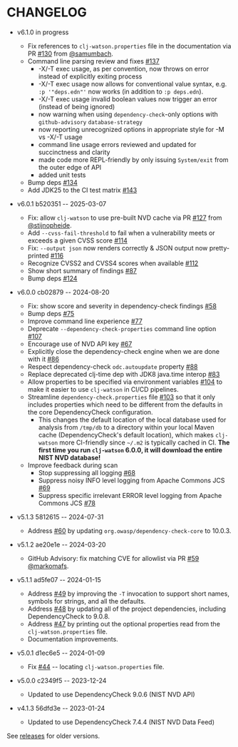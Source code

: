 # CHANGELOG

* v6.1.0 in progress
  * Fix references to `clj-watson.properties` file in the documentation via PR [#130](https://github.com/clj-holmes/clj-watson/pull/130) from [@samumbach](https://github.com/samumbach).
  * Command line parsing review and fixes [#137](https://github.com/clj-holmes/clj-watson/issues/137)
    * -X/-T exec usage, as per convention, now throws on error instead of explicitly exiting process
    * -X/-T exec usage now allows for conventional value syntax, e.g. `:p '"deps.edn"'` now works (in addition to `:p deps.edn`). 
    * -X/-T exec usage invalid boolean values now trigger an error (instead of being ignored)
    * now warning when using `dependency-check`-only options with `github-advisory` `database-strategy`
    * now reporting unrecognized options in appropriate style for -M vs -X/-T usage
    * command line usage errors reviewed and updated for succinctness and clarity
    * made code more REPL-friendly by only issuing `System/exit` from the outer edge of API
    * added unit tests
  * Bump deps [#134](https://github.com/clj-holmes/clj-watson/issues/134)
  * Add JDK25 to the CI test matrix [#143](https://github.com/clj-holmes/clj-watson/issues/143)

* v6.0.1 b520351 -- 2025-03-07
  * Fix: allow `clj-watson` to use pre-built NVD cache via PR [#127](https://github.com/clj-holmes/clj-watson/pull/127) from [@stijnopheide](https://github.com/stijnopheide).
  * Add `--cvss-fail-threshold` to fail when a vulnerability meets or exceeds a given CVSS score [#114](https://github.com/clj-holmes/clj-watson/issues/114)
  * Fix: `--output json` now renders correctly & JSON output now pretty-printed [#116](https://github.com/clj-holmes/clj-watson/issues/116)
  * Recognize CVSS2 and CVSS4 scores when available [#112](https://github.com/clj-holmes/clj-watson/issues/112)
  * Show short summary of findings [#87](https://github.com/clj-holmes/clj-watson/issues/87)
  * Bump deps [#124](https://github.com/clj-holmes/clj-watson/issues/124)

* v6.0.0 cb02879 -- 2024-08-20
  * Fix: show score and severity in dependency-check findings [#58](https://github.com/clj-holmes/clj-watson/issues/58)
  * Bump deps [#75](https://github.com/clj-holmes/clj-watson/issues/75)
  * Improve command line experience [#77](https://github.com/clj-holmes/clj-watson/issues/77)
  * Deprecate `--dependency-check-properties` command line option [#107](https://github.com/clj-holmes/clj-watson/issues/107)
  * Encourage use of NVD API key [#67](https://github.com/clj-holmes/clj-watson/issues/67)
  * Explicitly close the dependency-check engine when we are done with it [#86](https://github.com/clj-holmes/clj-watson/issues/86)
  * Respect dependency-check `odc.autoupdate` property [#88](https://github.com/clj-holmes/clj-watson/issues/88)
  * Replace deprecated clj-time dep with JDK8 java.time interop [#83](https://github.com/clj-holmes/clj-watson/issues/83)
  * Allow properties to be specified via environment variables [#104](https://github.com/clj-holmes/clj-watson/issues/104) to make it easier to use `clj-watson` in CI/CD pipelines.
  * Streamline `dependency-check.properties` file [#103](https://github.com/clj-holmes/clj-watson/issues/103) so that it only includes properties which need to be different from the defaults in the core DependencyCheck configuration.
    * This changes the default location of the local database used for analysis from `/tmp/db` to a directory within your local Maven cache (DependencyCheck's default location), which makes `clj-watson` more CI-friendly since `~/.m2` is typically cached in CI. **The first time you run `clj-watson` 6.0.0, it will download the entire NIST NVD database!**
  * Improve feedback during scan
    * Stop suppressing all logging [#68](https://github.com/clj-holmes/clj-watson/issues/68)
    * Suppress noisy INFO level logging from Apache Commons JCS [#69](https://github.com/clj-holmes/clj-watson/issues/69)
    * Suppress specific irrelevant ERROR level logging from Apache Commons JCS [#78](https://github.com/clj-holmes/clj-watson/issues/78)

* v5.1.3 5812615 -- 2024-07-31
  * Address [#60](https://github.com/clj-holmes/clj-watson/issues/60) by updating `org.owasp/dependency-check-core` to 10.0.3.

* v5.1.2 ae20e1e -- 2024-03-20
  * GitHub Advisory: fix matching CVE for allowlist via PR [#59](https://github.com/clj-holmes/clj-watson/pull/59) [@markomafs](https://github.com/markomafs).

* v5.1.1 ad5fe07 -- 2024-01-15
  * Address [#49](https://github.com/clj-holmes/clj-watson/issues/49) by improving the `-T` invocation to support short names, symbols for strings, and all the defaults.
  * Address [#48](https://github.com/clj-holmes/clj-watson/issues/48) by updating all of the project dependencies, including DependencyCheck to 9.0.8.
  * Address [#47](https://github.com/clj-holmes/clj-watson/issues/47) by printing out the optional properties read from the `clj-watson.properties` file.
  * Documentation improvements.

* v5.0.1 d1ec6e5 -- 2024-01-09
  * Fix [#44](https://github.com/clj-holmes/clj-watson/issues/44) -- locating `clj-watson.properties` file.

* v5.0.0 c2349f5 -- 2023-12-24
  * Updated to use DependencyCheck 9.0.6 (NIST NVD API)

* v4.1.3 56dfd3e -- 2023-01-24
  * Updated to use DependencyCheck 7.4.4 (NIST NVD Data Feed)

See [releases](https://github.com/clj-holmes/clj-watson/releases) for older versions.
